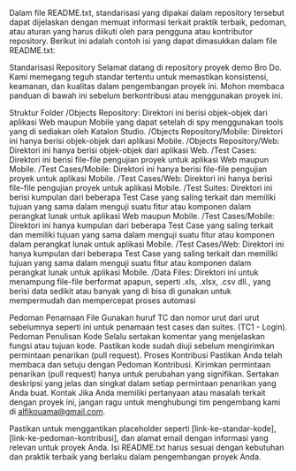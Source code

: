Dalam file README.txt, standarisasi yang dipakai dalam repository tersebut dapat dijelaskan dengan memuat informasi terkait praktik terbaik, pedoman, atau aturan yang harus diikuti oleh para pengguna atau kontributor repository. Berikut ini adalah contoh isi yang dapat dimasukkan dalam file README.txt:

Standarisasi Repository
Selamat datang di repository proyek demo Bro Do. Kami memegang teguh standar tertentu untuk memastikan konsistensi, keamanan, dan kualitas dalam pengembangan proyek ini. Mohon membaca panduan di bawah ini sebelum berkontribusi atau menggunakan proyek ini.

Struktur Folder
/Objects Repository: Direktori ini berisi objek-objek dari aplikasi Web maupun Mobile yang dapat setelah di spy menggunakan tools yang di sediakan oleh Katalon Studio.
/Objects Repository/Mobile: Direktori ini hanya berisi objek-objek dari aplikasi Mobile.
/Objects Repository/Web: Direktori ini hanya berisi objek-objek dari aplikasi Web.
/Test Cases: Direktori ini berisi file-file pengujian proyek untuk aplikasi Web maupun Mobile.
/Test Cases/Mobile: Direktori ini hanya berisi  file-file pengujian proyek untuk aplikasi Mobile.
/Test Cases/Web: Direktori ini hanya berisi file-file pengujian proyek untuk aplikasi Mobile.
/Test Suites: Direktori ini berisi kumpulan dari beberapa Test Case yang saling terkait dan memiliki tujuan yang sama dalam menguji suatu fitur atau komponen dalam perangkat lunak untuk aplikasi Web maupun Mobile.
/Test Cases/Mobile: Direktori ini hanya kumpulan dari beberapa Test Case yang saling terkait dan memiliki tujuan yang sama dalam menguji suatu fitur atau komponen dalam perangkat lunak untuk aplikasi Mobile.
/Test Cases/Web: Direktori ini hanya kumpulan dari beberapa Test Case yang saling terkait dan memiliki tujuan yang sama dalam menguji suatu fitur atau komponen dalam perangkat lunak untuk aplikasi Mobile.
/Data Files: Direktori ini untuk menampung file-file berformat apapun, seperti .xls, .xlsx, .csv dll., yang berisi data sedikit atau banyak yang di bisa di gunakan untuk mempermudah dan mempercepat proses automasi

Pedoman Penamaan File
Gunakan huruf TC dan nomor urut dari urut sebelumnya seperti ini untuk penamaan test cases dan suites. (TC1 - Login).
Pedoman Penulisan Kode
Selalu sertakan komentar yang menjelaskan fungsi atau tujuan kode.
Pastikan kode sudah diuji sebelum mengirimkan permintaan penarikan (pull request).
Proses Kontribusi
Pastikan Anda telah membaca dan setuju dengan Pedoman Kontribusi.
Kirimkan permintaan penarikan (pull request) hanya untuk perubahan yang signifikan.
Sertakan deskripsi yang jelas dan singkat dalam setiap permintaan penarikan yang Anda buat.
Kontak
Jika Anda memiliki pertanyaan atau masalah terkait dengan proyek ini, jangan ragu untuk menghubungi tim pengembang kami di alfikouama@gmail.com.

Pastikan untuk menggantikan placeholder seperti [link-ke-standar-kode], [link-ke-pedoman-kontribusi], dan alamat email dengan informasi yang relevan untuk proyek Anda. Isi README.txt harus sesuai dengan kebutuhan dan praktik terbaik yang berlaku dalam pengembangan proyek Anda.
